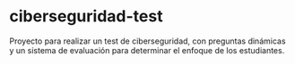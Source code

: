 # ciberseguridad-test
Proyecto para realizar un test de ciberseguridad, con preguntas dinámicas y un sistema de evaluación para determinar el enfoque de los estudiantes.
